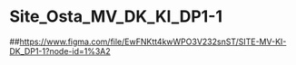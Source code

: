 # Site_Osta_MV_DK_KI_DP1-1
##https://www.figma.com/file/EwFNKtt4kwWPO3V232snST/SITE-MV-KI-DK_DP1-1?node-id=1%3A2
